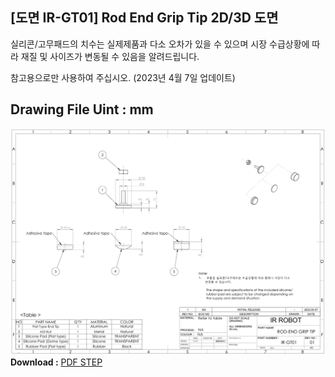 ## [도면 IR-GT01] Rod End Grip Tip 2D/3D 도면
실리콘/고무패드의 치수는 실제제품과 다소 오차가 있을 수 있으며 시장 수급상황에 따라 재질 및 사이즈가 변동될 수 있음을 알려드립니다.  
  
참고용으로만 사용하여 주십시오. (2023년 4월 7일 업데이트)

## Drawing File Uint : mm
![rodendgriptip](./data/rodendgriptip.png)
**Download :**   <a class="downloadbtn" href="./data/ROD-END-GRIP-TIPIR-GT01.step" download> PDF </a><a  class="downloadbtn" href="./data/ROD-END-GRIP-TIPIR-GT01.DXF" download> STEP </a>

